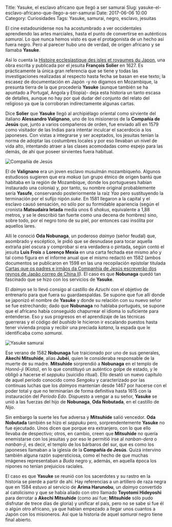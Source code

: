 Title: Yasuke, el esclavo africano que llegó a ser samurai
Slug: yasuke-el-esclavo-africano-que-llego-a-ser-samurai
Date: 2017-06-06 10:00
Category: Curiosidades
Tags: Yasuke, samurai, negro, esclavo, jesuitas



El cine estadounidense nos ha acostumbrado a ver occidentales aprendiendo las artes marciales, hasta el punto de convertirse en auténticos *samurai*. Lo que nunca hemos visto es que el protagonista de un hecho así fuera negro. Pero al parecer hubo uno de verdad, de origen africano y se llamaba **Yasuke**.

Así lo cuenta la [Histoire ecclesiastique des isles et royaumes du Japon](https://books.google.es/books?id=sdczQXwfh7wC&dq=Histoire%20ecclesiastique%20des%20isles%20et%20royaumes%20du%20Japon&hl=es&pg=PA1#v=onepage&q=Histoire%20ecclesiastique%20des%20isles%20et%20royaumes%20du%20Japon&f=false), una obra escrita y publicada por el jesuita **François Solier** en 1627. Es prácticamente la única gran referencia que se tiene y todas las investigaciones realizadas al respecto hasta fecha se basan en ese texto; la escasez de documentación en Japón -y no digamos en Mozambique, la presunta tierra de la que procedería **Yasuke** (aunque también se ha apuntado a Portugal, Angola y Etiopía)- deja esta historia un tanto escasa de detalles, aunque no hay por qué dudar del conjunto del relato del religioso ya que la corroboran indirectamente algunas cartas.

Dice **Solier** que **Yasuke** llegó al archipiélago oriental como sirviente del italiano **Alessandro Valignano**, uno de los misioneros de la **Compañía de Jesús** que, junto a varios compañeros de orden, fue enviado allí en 1579 como visitador de las Indias para intentar inculcar el sacerdocio a los japoneses. Con vistas a integrarse y ser aceptados, los jesuitas tenían la norma de adoptar las costumbres locales y por eso llevaban un nivel de vida alto, intentando atraer a las clases acomodadas como espejo para las demás, de ahí que poseer sirvientes fuera habitual.

![Compañía de Jesús]({filename}/images/compania-de-jesus.jpg)

El de **Valignano** era un joven esclavo musulmán mozambiqueño. Algunos estudiosos sugieren que era *makua* (un grupo étnico de origen bantú que habitaba en la región de Mozambique, donde los portugueses habían instaurado una colonia) y, por tanto, su nombre original probablemente sería **Yasufe**, conservando posteriormente la raíz *Yao* pero sustituyendo la terminación por el sufijo nipón *suke*. En 1581 llegaron a la capital y el esclavo causó sensación, no sólo por su formidable apariencia (según el cronista **Matsudaira Ietada** medía unos 6 *shakus*, equivalente a 1,88 metros, y se le describió tan fuerte como una decena de hombres) sino, sobre todo, por el negro tono de su piel, por entonces casi insólita por aquellos lares.

Allí le conoció **Oda Nobunaga**, un poderoso *daimyo* (señor feudal) que, asombrado y escéptico, le pidió que se desnudase para tocar aquella extraña piel oscura y comprobar si era verdadera o pintada, según contó el jesuita **Luis Frois** a **Lorenço Mexia** en una carta fechada ese mismo año y tal como figura en el informe anual que el mismo redactó en 1582 (ambos documentos se publicaron en 1598 en las una recopilación epistolar titulada [Cartas que os padres e irmãos da Companhia de Jesús escreverão dos reynos de Japão correo de China II](https://books.google.es/books?hl=es&id=MzjRAAAAMAAJ&dq=Cartas+que+os+padres+e+irm%C3%A3os+da+Companhia+de+Jes%C3%BAs+escrever%C3%A3o+dos+reynos+de+Jap%C3%A3o+correo+de+China&focus=searchwithinvolume&q=nobunaga)). El caso es que **Nobunaga** quedó tan fascinado que se hizo con los servicios de **Yasuke**.

El *daimyo* se lo llevó consigo al castillo de *Azuchi* con el objetivo de entrenarlo para que fuera su guardaespaldas. Se supone que fue allí donde se japonizó el nombre de **Yasuke** y donde su relación con su nuevo señor se fue estrechando; dado que **Nobunaga** no hablaba portugués, se supone que el africano había conseguido chapurrear el idioma lo suficiente para entenderse. Eso y sus progresos en el aprendizaje de las técnicas guerreras y el código del *bushido* le hicieron ir escalando puestos hasta tener vivienda propia y recibir una preciada *katana*, la espada que le identificaba como *samurai*.

![Yasuke samurai]({filename}/images/yasuke-samurai.jpg)

Ese verano de 1582 **Nobunaga** fue traicionado por uno de sus generales, **Akechi Mitsuhide**, alias **Jubéi**, quien le consideraba responsable de la muerte de su madre. **Mitsuhide** sorprendió a **Nobunaga** en el templo de *Honnō-ji* (Kioto), en lo que constituyó un auténtico golpe de estado, y le obligó a hacerse el *seppuku* (suicidio ritual). Ello desató un nuevo capítulo de aquel período conocido como *Sengoku* y caracterizado por las continuas luchas que los *daimyos* mantenían desde 1467 por hacerse con el poder total y que no terminarían de forma definitiva hasta 1615 con la instauración del *Período Edo*. Dispuesto a vengar a su señor, **Yasuke** se unió a las fuerzas del hijo de **Nobunaga**, **Oda Nobutada**, en el castillo de *Nijo*.

Sin embargo la suerte les fue adversa y **Mitsuhide** salió vencedor. **Oda Nobutada** también se hizo el *seppuku* pero, sorprendentemente **Yasuke** no fue ejecutado. Unos dicen que porque era extranjero, con lo que ello llevaba de despectivo; otros, en cambio, creen que **Mitsuhide** no quería enemistarse con los jesuitas y por eso le permitió irse al *nanban-dera* o *nanban-ji*, es decir, el templo de los bárbaros del sur, que es como los japoneses llamaban a la iglesia de la **Compañía de Jesús**. Quizá intervino también alguna razón supersticiosa, como el hecho de que muchas imágenes representaban a *Buda* negro y, además, en aquella época los nipones no tenían prejuicios raciales.

El caso es que **Yasuke** se reunió con los sacerdotes y su rastro en la historia se pierde a partir de ahí. Hay referencias a un artillero de raza negra que en 1584 estuvo al servicio de **Arima Harunobu**, un *daimyo* convertido al catolicismo y que se había aliado con otro llamado **Toyotomi Hideyoshi** para derrotar a **Akechi Mitsuhide** (como así fue; **Mitsuhide** sólo pudo disfrutar de trece días de gloria) y unificar el país, pero no se sabe si fue él o algún otro africano, ya que habían empezado a llegar unos cuantos a Japón con los misioneros. Así que la historia de aquel *samurai* negro tiene final abierto.
